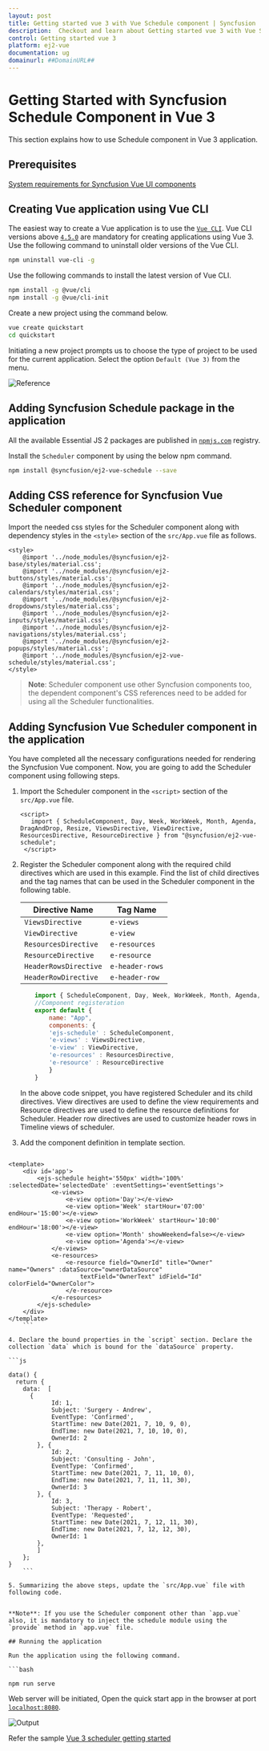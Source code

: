 ```yaml
---
layout: post
title: Getting started vue 3 with Vue Schedule component | Syncfusion
description:  Checkout and learn about Getting started vue 3 with Vue Schedule component of Syncfusion Essential JS 2 and more details.
control: Getting started vue 3 
platform: ej2-vue
documentation: ug
domainurl: ##DomainURL##
---
```


# Getting Started with Syncfusion Schedule Component in Vue 3

This section explains how to use Schedule component in Vue 3 application.

## Prerequisites

[System requirements for Syncfusion Vue UI components](https://ej2.syncfusion.com/vue/documentation/system-requirements/)

## Creating Vue application using Vue CLI

The easiest way to create a Vue application is to use the [`Vue CLI`](https://github.com/vuejs/vue-cli). Vue CLI versions above [`4.5.0`](https://v3.vuejs.org/guide/migration/introduction.html#vue-cli) are mandatory for creating applications using Vue 3. Use the following command to uninstall older versions of the Vue CLI.

```bash
npm uninstall vue-cli -g
```

Use the following commands to install the latest version of Vue CLI.

```bash
npm install -g @vue/cli
npm install -g @vue/cli-init
```

Create a new project using the command below.

```bash
vue create quickstart
cd quickstart

```

Initiating a new project prompts us to choose the type of project to be used for the current application. Select the option `Default (Vue 3)` from the menu.

![Reference](./images/vue3-terminal.png)

## Adding Syncfusion Schedule package in the application

All the available Essential JS 2 packages are published in [`npmjs.com`](https://www.npmjs.com/~syncfusionorg) registry.

Install the `Scheduler` component by using the below npm command.

```bash
npm install @syncfusion/ej2-vue-schedule --save
```

## Adding CSS reference for Syncfusion Vue Scheduler component

Import the needed css styles for the Scheduler component along with dependency styles in the `<style>` section of the `src/App.vue` file as follows.

```
<style>
    @import '../node_modules/@syncfusion/ej2-base/styles/material.css';
    @import '../node_modules/@syncfusion/ej2-buttons/styles/material.css';
    @import '../node_modules/@syncfusion/ej2-calendars/styles/material.css';
    @import '../node_modules/@syncfusion/ej2-dropdowns/styles/material.css';
    @import '../node_modules/@syncfusion/ej2-inputs/styles/material.css';
    @import '../node_modules/@syncfusion/ej2-navigations/styles/material.css';
    @import '../node_modules/@syncfusion/ej2-popups/styles/material.css';
    @import '../node_modules/@syncfusion/ej2-vue-schedule/styles/material.css';
</style>
```

> **Note**: Scheduler component use other Syncfusion components too, the dependent component's CSS references need to be added for using all the Scheduler functionalities.

## Adding Syncfusion Vue Scheduler component in the application

You have completed all the necessary configurations needed for rendering the Syncfusion Vue component. Now, you are going to add the Scheduler component using following steps.

1. Import the Scheduler component in the `<script>` section of the `src/App.vue` file.

     ```
     <script>
        import { ScheduleComponent, Day, Week, WorkWeek, Month, Agenda, DragAndDrop, Resize, ViewsDirective, ViewDirective, ResourcesDirective, ResourceDirective } from "@syncfusion/ej2-vue-schedule";
      </script>
     ```

2. Register the Scheduler component along with the required child directives which are used in this example. Find the list of child directives and the tag names that can be used in the Scheduler component in the following table.

    | Directive Name   | Tag Name    |
    |------------------|-------------|
    | `ViewsDirective` | `e-views` |
    | `ViewDirective`  | `e-view`  |
    | `ResourcesDirective`  | `e-resources`  |
    | `ResourceDirective`  | `e-resource`  |
    | `HeaderRowsDirective`  | `e-header-rows`  |
    | `HeaderRowDirective`  | `e-header-row`  |

    ```javascript
        import { ScheduleComponent, Day, Week, WorkWeek, Month, Agenda, DragAndDrop, Resize, ViewsDirective, ViewDirective, ResourcesDirective, ResourceDirective } from "@syncfusion/ej2-vue-schedule";
        //Component registeration
        export default {
            name: "App",
            components: {
            'ejs-schedule' : ScheduleComponent,
            'e-views' : ViewsDirective,
            'e-view' : ViewDirective,
            'e-resources' : ResourcesDirective,
            'e-resource' : ResourceDirective
            }
        }
    ```

    In the above code snippet, you have registered Scheduler and its child directives. View directives are used to define the view requirements and Resource directives are used to define the resource definitions for Scheduler. Header row directives are used to customize header rows in Timeline views of scheduler.

3. Add the component definition in template section.

```

<template>
    <div id='app'>
        <ejs-schedule height='550px' width='100%' :selectedDate='selectedDate' :eventSettings='eventSettings'>
            <e-views>
                <e-view option='Day'></e-view>
                <e-view option='Week' startHour='07:00' endHour='15:00'></e-view>
                <e-view option='WorkWeek' startHour='10:00' endHour='18:00'></e-view>
                <e-view option='Month' showWeekend=false></e-view>
                <e-view option='Agenda'></e-view>
            </e-views>
            <e-resources>
                <e-resource field="OwnerId" title="Owner" name="Owners" :dataSource="ownerDataSource"
                    textField="OwnerText" idField="Id" colorField="OwnerColor">
                </e-resource>
            </e-resources>
        </ejs-schedule>
    </div>
</template>
    ```

4. Declare the bound properties in the `script` section. Declare the collection `data` which is bound for the `dataSource` property.

```js

data() {
  return {
    data:  [
      {
            Id: 1,
            Subject: 'Surgery - Andrew',
            EventType: 'Confirmed',
            StartTime: new Date(2021, 7, 10, 9, 0),
            EndTime: new Date(2021, 7, 10, 10, 0),
            OwnerId: 2
        }, {
            Id: 2,
            Subject: 'Consulting - John',
            EventType: 'Confirmed',
            StartTime: new Date(2021, 7, 11, 10, 0),
            EndTime: new Date(2021, 7, 11, 11, 30),
            OwnerId: 3
        }, {
            Id: 3,
            Subject: 'Therapy - Robert',
            EventType: 'Requested',
            StartTime: new Date(2021, 7, 12, 11, 30),
            EndTime: new Date(2021, 7, 12, 12, 30),
            OwnerId: 1
        },
        ]
    };
}
    ```

5. Summarizing the above steps, update the `src/App.vue` file with following code.

```

<template>
    <div id='app'>
        <ejs-schedule height='550px' width='100%' :selectedDate='selectedDate' :eventSettings='eventSettings'>
            <e-views>
                <e-view option='Day'></e-view>
                <e-view option='Week' startHour='07:00' endHour='15:00'></e-view>
                <e-view option='WorkWeek' startHour='10:00' endHour='18:00'></e-view>
                <e-view option='Month' showWeekend=false></e-view>
                <e-view option='Agenda'></e-view>
            </e-views>
            <e-resources>
                <e-resource field="OwnerId" title="Owner" name="Owners" :dataSource="ownerDataSource"
                    textField="OwnerText" idField="Id" colorField="OwnerColor">
                </e-resource>
            </e-resources>
        </ejs-schedule>
    </div>
</template>
<script>
import { ScheduleComponent, Day, Week, WorkWeek, Month, Agenda, DragAndDrop, Resize, ViewsDirective, ViewDirective, ResourcesDirective, ResourceDirective } from "@syncfusion/ej2-vue-schedule";

export default {
    name: "App",
    // Declaring component and its directives
    components: {
        'ejs-schedule': ScheduleComponent,
        'e-views': ViewsDirective,
        'e-view': ViewDirective,
        'e-resources': ResourcesDirective,
        'e-resource': ResourceDirective
    },
    // Bound properties declaration
    data() {
        return {
            selectedDate: new Date(2021, 7, 12),
            allowMultiple: true,
            ownerDataSource: [
                { OwnerText: 'Nancy', Id: 1, OwnerColor: '#ffaa00' },
                { OwnerText: 'Steven', Id: 2, OwnerColor: '#f8a398' },
                { OwnerText: 'Michael', Id: 3, OwnerColor: '#7499e1' }],
            eventSettings: {
                dataSource: [
                    {
                        Id: 1,
                        Subject: 'Surgery - Andrew',
                        EventType: 'Confirmed',
                        StartTime: new Date(2021, 7, 10, 9, 0),
                        EndTime: new Date(2021, 7, 10, 10, 0),
                        OwnerId: 2
                    },
                    {
                        Id: 2,
                        Subject: 'Consulting - John',
                        EventType: 'Confirmed',
                        StartTime: new Date(2021, 7, 11, 10, 0),
                        EndTime: new Date(2021, 7, 11, 11, 30),
                        OwnerId: 3
                    },
                    {
                        Id: 3,
                        Subject: 'Therapy - Robert',
                        EventType: 'Requested',
                        StartTime: new Date(2021, 7, 12, 11, 30),
                        EndTime: new Date(2021, 7, 12, 12, 30),
                        OwnerId: 1
                    }
                ]
            },
        };
    },
      provide: {
      schedule: [Day, Week, WorkWeek, Month, Agenda, DragAndDrop, Resize]
    }
};
</script>

<style>
    @import '../node_modules/@syncfusion/ej2-base/styles/material.css';
    @import '../node_modules/@syncfusion/ej2-buttons/styles/material.css';
    @import '../node_modules/@syncfusion/ej2-calendars/styles/material.css';
    @import '../node_modules/@syncfusion/ej2-dropdowns/styles/material.css';
    @import '../node_modules/@syncfusion/ej2-inputs/styles/material.css';
    @import '../node_modules/@syncfusion/ej2-navigations/styles/material.css';
    @import '../node_modules/@syncfusion/ej2-popups/styles/material.css';
    @import '../node_modules/@syncfusion/ej2-vue-schedule/styles/material.css';
</style>

```

**Note**: If you use the Scheduler component other than `app.vue` also, it is mandatory to inject the schedule module using the `provide` method in `app.vue` file.

## Running the application

Run the application using the following command.

```bash

npm run serve

```

Web server will be initiated, Open the quick start app in the browser at port [`localhost:8080`](http://localhost:8080/).

![Output](./images/vue3-scheduler-demo.png)

Refer the sample [Vue 3 scheduler getting started](https://github.com/SyncfusionExamples/vue3-schedule-getting-started)